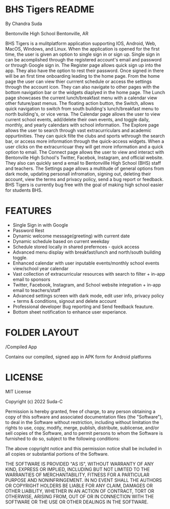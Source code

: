 # BHS Tigers README

By Chandra Suda

Bentonville High School
Bentonville, AR

BHS Tigers is a mulitplatform application supporting IOS, Android, Web, MacOS, Windows, and Linux. When the application is opened for the first time, the user is given an option to single sign in or sign up. Single sign in can be acomplished through the registered account's email and password or through Google sign in. The Register page allows quick sign up into the app. They also have the option to rest their password. Once signed in there will be an first time onboarding leading to the home page. From the home page the user can view thier currrent schedule or access the settings through the account icon. They can also navigate to other pages with the bottom navigation bar or the widgets diaplyed in the home page. The Lunch page showcases the current lunch/breakfast menu with a calendar view  other future/past menus. The floating action button, the Switch, allows quick navigation to switch from south building's lunch/breakfast menu to north building's, or vice versa. The Calendar page allows the user to view current school events, add/delete their own events, and toggle daily, monthly, and yearly calendars with school information. The Explore page allows the user to search through vast extracurriculars and academic oppurtinities. They can quick filte the clubs and sports wthrough the search bar, or access more information through the quick-access widgets. When a user clicks on the extracurricuar they will get more information and a quick option to email. The Connect page allows the user to view and interact with Bentonville High School's Twitter, Facebok, Instagram, and official website. They also can quickly send a email to Bentonvillle High School (BHS) staff and teachers. The Settings page allows a multitude of general options from dark mode, updating personall infromation, signing out, deleting their account, view the terms and privacy policy, send a bug report or feedback. BHS Tigers is currently bug free with the goal of making high school easier for students BHS. 


# FEATURES 
 - Single Sign in with Google
 - Password Rest
 - Dynamic welcome message(greeting) with current date
 - Dynamic schedule based on current weekday
 - Schedule stored locally in shared prefernces - quick access
 - Advanced menu display with breakfast/lunch and north/south building toggle.
 - Enhanced calendar with user inputable events/monthly school events view/school year calendar
 - Vast collection of extracurricular resources with search to filter + in-app email to sponsors
 - Twitter, Facebook, Instagram, and School website integration + in-app email to teachers/staff
 - Advanced settings screen with dark mode, edit user info, privacy policy + terms & conditions, signout and delete account
 - Professional developer Bug reporting and Send feedback feauture. 
 - Bottom sheet notification to enhance user experiance. 

# FOLDER LAYOUT
/Compiled App

Contains our compiled, signed app in APK form for Android platforms



# LICENSE

MIT License

Copyright (c) 2022 Suda-C

Permission is hereby granted, free of charge, to any person obtaining a copy
of this software and associated documentation files (the "Software"), to deal
in the Software without restriction, including without limitation the rights
to use, copy, modify, merge, publish, distribute, sublicense, and/or sell
copies of the Software, and to permit persons to whom the Software is
furnished to do so, subject to the following conditions:

The above copyright notice and this permission notice shall be included in all
copies or substantial portions of the Software.

THE SOFTWARE IS PROVIDED "AS IS", WITHOUT WARRANTY OF ANY KIND, EXPRESS OR
IMPLIED, INCLUDING BUT NOT LIMITED TO THE WARRANTIES OF MERCHANTABILITY,
FITNESS FOR A PARTICULAR PURPOSE AND NONINFRINGEMENT. IN NO EVENT SHALL THE
AUTHORS OR COPYRIGHT HOLDERS BE LIABLE FOR ANY CLAIM, DAMAGES OR OTHER
LIABILITY, WHETHER IN AN ACTION OF CONTRACT, TORT OR OTHERWISE, ARISING FROM,
OUT OF OR IN CONNECTION WITH THE SOFTWARE OR THE USE OR OTHER DEALINGS IN THE
SOFTWARE.
